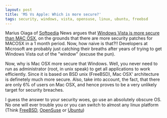 ```yaml
---
layout: post
title: 'MS Vs Apple: Which is more secure?'
tags: security, windows, vista, opensuse, linux, ubuntu, freebsd
---
```


Marius Oiaga of [Softpedia][0] News argues that [Windows Vista is more secure than MAC OSX][1], on the grounds that there are more security patches for MACOSX in a 1 month period. Now, how naive is that?!! Developers at Microsoft are probably just catching their breaths after years of trying to get Windows Vista out of the "window" (excuse the pun).

Now, why is Mac OSX more secure that Windows. Well, you never need to run as administrator (root, in unix speak) to get all applications to work efficiently. Since it is based on BSD unix (FreeBSD), Mac OSX' architecture is definetely much more secure. Also, take into account, the fact, that there are only 6% of users on Mac OSX, and hence proves to be a very unlikely target for security breaches.

I guess the answer to your security woes, go use an absolutely obscure OS. No one will ever trouble you or you can switch to almost any linux platform (Think [FreeBSD][2], [OpenSuse][3] or [Ubuntu][4])

[0]: http://www.softpedia.com/
[1]: http://news.softpedia.com/news/Windows-Vista-More-Secure-than-Mac-OS-X-49487.shtml
[2]: http://www.google.co.in/url?sa=t&ct=res&cd=1&url=http%3A%2F%2Fwww.freebsd.org%2F&ei=ucr7ReSADZqksALhi8jsDg&usg=__gClc_OV6MQNpLPeQPoqlxj0nj50=&sig2=RNJPU0swzl7A-WS-wWRzaQ
[3]: http://www.google.co.in/url?sa=t&ct=res&cd=1&url=http%3A%2F%2Fwww.opensuse.org%2F&ei=tcr7RYS-D6i0sAL3zYXnDg&usg=__86AC-jrJroIybeDdZDNvQU0Ja4I=&sig2=XrYt_ab6348sdmt8dJPqkw
[4]: http://www.google.co.in/url?sa=t&ct=res&cd=1&url=http%3A%2F%2Fwww.ubuntu.com%2F&ei=v8r7RbmsJJWisALssP3lDg&usg=__4QTMs1DXM_6D16Pjwdd35LWEgwg=&sig2=3AQ5XUC8wVNjpZ41UXqzVg
